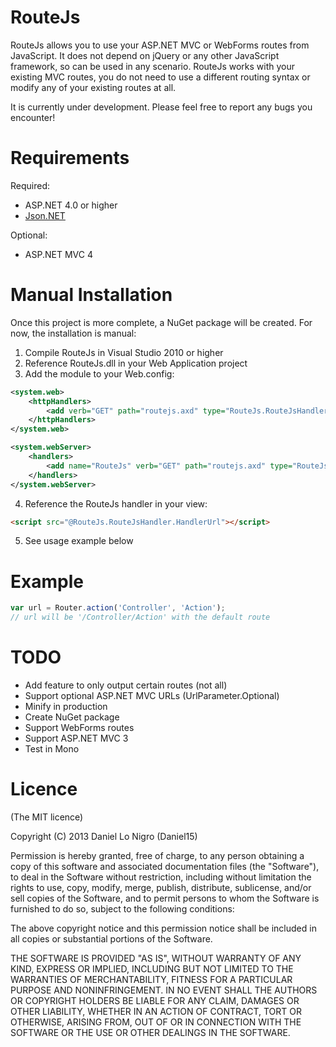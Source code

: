 RouteJs
=======
RouteJs allows you to use your ASP.NET MVC or WebForms routes from JavaScript. It does not depend on
jQuery or any other JavaScript framework, so can be used in any scenario. RouteJs works with your
existing MVC routes, you do not need to use a different routing syntax or modify any of your 
existing routes at all.

It is currently under development. Please feel free to report any bugs you encounter!

Requirements
============
Required:
 * ASP.NET 4.0 or higher
 * [Json.NET](http://james.newtonking.com/projects/json-net.aspx)

Optional:
 * ASP.NET MVC 4

Manual Installation
===================

Once this project is more complete, a NuGet package will be created. For now, the installation is
manual:

 1. Compile RouteJs in Visual Studio 2010 or higher
 2. Reference RouteJs.dll in your Web Application project
 3. Add the module to your Web.config:

```xml
<system.web>
	<httpHandlers>
		<add verb="GET" path="routejs.axd" type="RouteJs.RouteJsHandler, RouteJs" />
	</httpHandlers>
</system.web>

<system.webServer>
	<handlers>
		<add name="RouteJs" verb="GET" path="routejs.axd" type="RouteJs.RouteJsHandler, RouteJs" />
	</handlers>
</system.webServer>
```
 4. Reference the RouteJs handler in your view:

```html
<script src="@RouteJs.RouteJsHandler.HandlerUrl"></script>
```
 5. See usage example below

Example
=======

```javascript
var url = Router.action('Controller', 'Action'); 
// url will be '/Controller/Action' with the default route
```

TODO
====
- Add feature to only output certain routes (not all)
- Support optional ASP.NET MVC URLs (UrlParameter.Optional)
- Minify in production
- Create NuGet package
- Support WebForms routes
- Support ASP.NET MVC 3
- Test in Mono
 
Licence
=======
(The MIT licence)

Copyright (C) 2013 Daniel Lo Nigro (Daniel15)

Permission is hereby granted, free of charge, to any person obtaining a copy of
this software and associated documentation files (the "Software"), to deal in
the Software without restriction, including without limitation the rights to
use, copy, modify, merge, publish, distribute, sublicense, and/or sell copies
of the Software, and to permit persons to whom the Software is furnished to do
so, subject to the following conditions:

The above copyright notice and this permission notice shall be included in all
copies or substantial portions of the Software.

THE SOFTWARE IS PROVIDED "AS IS", WITHOUT WARRANTY OF ANY KIND, EXPRESS OR
IMPLIED, INCLUDING BUT NOT LIMITED TO THE WARRANTIES OF MERCHANTABILITY,
FITNESS FOR A PARTICULAR PURPOSE AND NONINFRINGEMENT. IN NO EVENT SHALL THE
AUTHORS OR COPYRIGHT HOLDERS BE LIABLE FOR ANY CLAIM, DAMAGES OR OTHER
LIABILITY, WHETHER IN AN ACTION OF CONTRACT, TORT OR OTHERWISE, ARISING FROM,
OUT OF OR IN CONNECTION WITH THE SOFTWARE OR THE USE OR OTHER DEALINGS IN THE
SOFTWARE.
